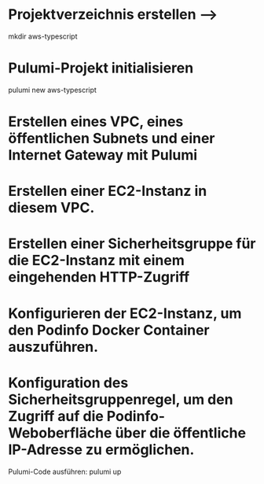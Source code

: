 # Projektverzeichnis erstellen  -->
mkdir aws-typescript

# Pulumi-Projekt initialisieren 
pulumi new aws-typescript

# Erstellen eines VPC, eines öffentlichen Subnets und einer Internet Gateway mit Pulumi

# Erstellen einer EC2-Instanz in diesem VPC.

# Erstellen einer Sicherheitsgruppe für die EC2-Instanz mit einem eingehenden HTTP-Zugriff

# Konfigurieren der EC2-Instanz, um den Podinfo Docker Container auszuführen.

# Konfiguration des Sicherheitsgruppenregel, um den Zugriff auf die Podinfo-Weboberfläche über die öffentliche IP-Adresse zu ermöglichen.

Pulumi-Code ausführen: pulumi up

